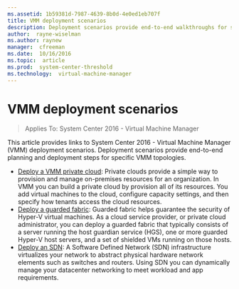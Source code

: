 ```yaml
---
ms.assetid: 1b59381d-7987-4639-8b0d-4e0ed1eb707f
title: VMM deployment scenarios
description: Deployment scenarios provide end-to-end walkthroughs for setting up a specific VMM topology
author:  rayne-wiselman
ms.author: raynew
manager:  cfreeman
ms.date:  10/16/2016
ms.topic:  article
ms.prod:  system-center-threshold
ms.technology:  virtual-machine-manager
---
```



# VMM deployment scenarios

>Applies To: System Center 2016 - Virtual Machine Manager

This article provides links to System Center 2016 - Virtual Machine Manager (VMM) deployment scenarios. Deployment scenarios provide end-to-end planning and deployment steps for specific VMM topologies.

- [Deploy a VMM private cloud](cloud-overview.md): Private clouds provide a simple way to provision and manage on-premises resources for an organization. In VMM you can build a private cloud by provision all of its resources. You add virtual machines to the cloud, configure capacity settings, and then specify how tenants access the cloud resources.
- [Deploy a guarded fabric](guarded-overview.md): Guarded fabric helps guarantee the security of Hyper-V virtual machines. As a cloud service provider, or private cloud administrator, you can deploy a guarded fabric that typically consists of a server running the host guardian service (HGS), one or more guarded Hyper-V host servers, and a set of shielded VMs running on those hosts.
- [Deploy an SDN](sdn-overview.md): A Software Defined Network (SDN) infrastructure virtualizes your network to abstract physical hardware network elements such as switches and routers. Using SDN you can dynamically manage your datacenter networking to meet workload and app requirements.
